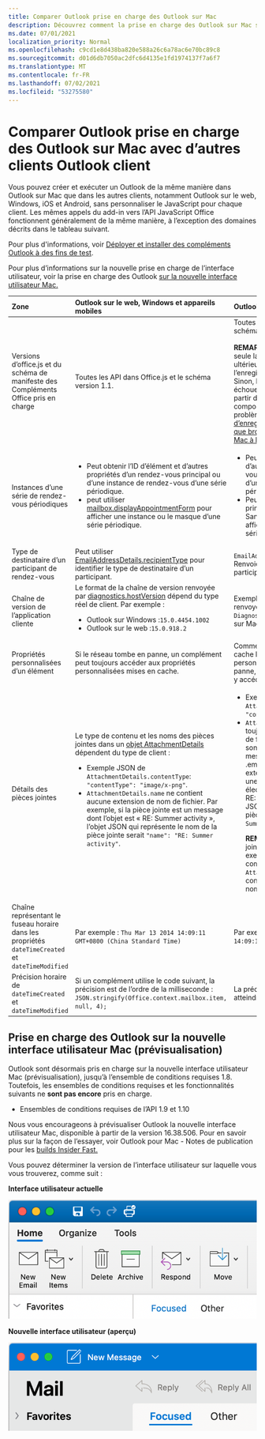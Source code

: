 ```yaml
---
title: Comparer Outlook prise en charge des Outlook sur Mac
description: Découvrez comment la prise en charge des Outlook sur Mac se compare à d’Outlook clients.
ms.date: 07/01/2021
localization_priority: Normal
ms.openlocfilehash: c9cd1e8d438ba820e588a26c6a78ac6e70bc89c8
ms.sourcegitcommit: d01d6db7050ac2dfc6d4135e1fd1974137f7a6f7
ms.translationtype: MT
ms.contentlocale: fr-FR
ms.lasthandoff: 07/02/2021
ms.locfileid: "53275580"
---
```

# <a name="compare-outlook-add-in-support-in-outlook-on-mac-with-other-outlook-clients"></a>Comparer Outlook prise en charge des Outlook sur Mac avec d’autres clients Outlook client

Vous pouvez créer et exécuter un Outlook de la même manière dans Outlook sur Mac que dans les autres clients, notamment Outlook sur le web, Windows, iOS et Android, sans personnaliser le JavaScript pour chaque client. Les mêmes appels du add-in vers l’API JavaScript Office fonctionnent généralement de la même manière, à l’exception des domaines décrits dans le tableau suivant.

Pour plus d'informations, voir [Déployer et installer des compléments Outlook à des fins de test](testing-and-tips.md).

Pour plus d’informations sur la nouvelle prise en charge de l’interface utilisateur, voir la prise en charge des Outlook [sur la nouvelle interface utilisateur Mac.](#add-in-support-in-outlook-on-new-mac-ui-preview)

| Zone | Outlook sur le web, Windows et appareils mobiles | Outlook sur Mac |
|:-----|:-----|:-----|
| Versions d’office.js et du schéma de manifeste des Compléments Office pris en charge | Toutes les API dans Office.js et le schéma version 1.1. | Toutes les API dans Office.js et le schéma version 1.1.<br><br>**REMARQUE**: dans Outlook mac, seule la build 16.35.308 ou ultérieure prend en charge l’enregistrement d’une réunion. Sinon, la `saveAsync` méthode échoue lorsqu’elle est appelée à partir d’une réunion en mode composition. Pour contourner ce problème, voir [Impossible d’enregistrer une réunion en tant que brouillon dans Outlook pour Mac à l’aide des API de JS Office](https://support.microsoft.com/help/4505745). |
| Instances d’une série de rendez-vous périodiques | <ul><li>Peut obtenir l’ID d’élément et d’autres propriétés d’un rendez-vous principal ou d’une instance de rendez-vous d’une série périodique.</li><li>peut utiliser [mailbox.displayAppointmentForm](../reference/objectmodel/preview-requirement-set/office.context.mailbox.md#methods) pour afficher une instance ou le masque d’une série périodique.</li></ul> | <ul><li>Peut obtenir l’ID d’élément et d’autres propriétés du rendez-vous principal, mais pas ceux d’une instance d’une série périodique.</li><li>Peut afficher le rendez-vous principal d’une série périodique. Sans l’ID d’élément, ne peut pas afficher une instance d’une série périodique.</li></ul> |
| Type de destinataire d’un participant de rendez-vous | Peut utiliser [EmailAddressDetails.recipientType](/javascript/api/outlook/office.emailaddressdetails#recipienttype) pour identifier le type de destinataire d’un participant. | `EmailAddressDetails.recipientType` Renvoie `undefined` pour les participants à un rendez-vous. |
| Chaîne de version de l’application cliente | Le format de la chaîne de version renvoyée par [diagnostics.hostVersion](/javascript/api/outlook/office.diagnostics#hostversion) dépend du type réel de client. Par exemple :<ul><li>Outlook sur Windows :`15.0.4454.1002`</li><li>Outlook sur le web :`15.0.918.2`</li></ul> |Exemple de chaîne de version renvoyée par `Diagnostics.hostVersion` la Outlook sur Mac :`15.0 (140325)` |
| Propriétés personnalisées d’un élément | Si le réseau tombe en panne, un complément peut toujours accéder aux propriétés personnalisées mises en cache. | Comme Outlook mac ne met pas en cache les propriétés personnalisées, si le réseau est en panne, les macros ne pourront pas y accéder. |
| Détails des pièces jointes | Le type de contenu et les noms des pièces jointes dans un [objet AttachmentDetails](/javascript/api/outlook/office.attachmentdetails) dépendent du type de client :<ul><li>Exemple JSON de `AttachmentDetails.contentType`: `"contentType": "image/x-png"`. </li><li>`AttachmentDetails.name` ne contient aucune extension de nom de fichier. Par exemple, si la pièce jointe est un message dont l’objet est « RE: Summer activity », l’objet JSON qui représente le nom de la pièce jointe serait `"name": "RE: Summer activity"`.</li></ul> | <ul><li>Exemple JSON de `AttachmentDetails.contentType`: `"contentType" "image/png"`</li><li>`AttachmentDetails.name` inclut toujours une extension de nom de fichier. Les pièces jointes qui sont des éléments de messagerie ont une extension .eml et les rendez-vous ont une extension .ics. Par exemple, si une pièce jointe est un message électronique dont l’objet est « RE: Summer activity », l’objet JSON qui représente le nom de pièce jointe sera `"name": "RE: Summer activity.eml"`<p>**REMARQUE** : si un fichier est joint par programmation (par exemple, par le biais d’un complément) sans extension, `AttachmentDetails.name` ne contient pas l’extension dans le nom de fichier.</p></li></ul> |
| Chaîne représentant le fuseau horaire dans les propriétés `dateTimeCreated` et `dateTimeModified` |Par exemple : `Thu Mar 13 2014 14:09:11 GMT+0800 (China Standard Time)` | Par exemple : `Thu Mar 13 2014 14:09:11 GMT+0800 (CST)` |
| Précision horaire de `dateTimeCreated` et `dateTimeModified` | Si un complément utilise le code suivant, la précision est de l’ordre de la milliseconde :<br/>`JSON.stringify(Office.context.mailbox.item, null, 4);`| La précision peut seulement atteindre une seconde. |

## <a name="add-in-support-in-outlook-on-new-mac-ui-preview"></a>Prise en charge des Outlook sur la nouvelle interface utilisateur Mac (prévisualisation)

Outlook sont désormais pris en charge sur la nouvelle interface utilisateur Mac (prévisualisation), jusqu’à l’ensemble de conditions requises 1.8. Toutefois, les ensembles de conditions requises et les fonctionnalités suivants ne **sont pas encore** pris en charge.

- Ensembles de conditions requises de l’API 1.9 et 1.10

Nous vous encourageons à prévisualiser Outlook la nouvelle interface utilisateur Mac, disponible à partir de la version 16.38.506. Pour en savoir plus sur la façon de l’essayer, voir Outlook pour Mac - Notes de publication pour les [builds Insider Fast.](https://support.microsoft.com/office/d6347358-5613-433e-a49e-a9a0e8e0462a)

Vous pouvez déterminer la version de l’interface utilisateur sur laquelle vous vous trouverez, comme suit :

**Interface utilisateur actuelle**

![Interface utilisateur actuelle sur Mac.](../images/outlook-on-mac-classic.png)

**Nouvelle interface utilisateur (aperçu)**

![Nouvelle interface utilisateur en prévisualisation sur Mac.](../images/outlook-on-mac-new.png)

